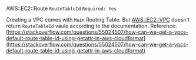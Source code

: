 AWS::EC2::Route 
`RouteTableId` 
`Required: Yes`

Creating a VPC comes with `Main` Routing Table. But [AWS::EC2::VPC](https://docs.aws.amazon.com/AWSCloudFormation/latest/UserGuide/aws-resource-ec2-vpc.html) doesn't return `RouteTableId` vaule according to the documentation.
Reference: [https://stackoverflow.com/questions/55024507/how-can-we-get-a-vpcs-default-route-table-id-using-getattr-in-aws-cloudformat](https://stackoverflow.com/questions/55024507/how-can-we-get-a-vpcs-default-route-table-id-using-getattr-in-aws-cloudformat)